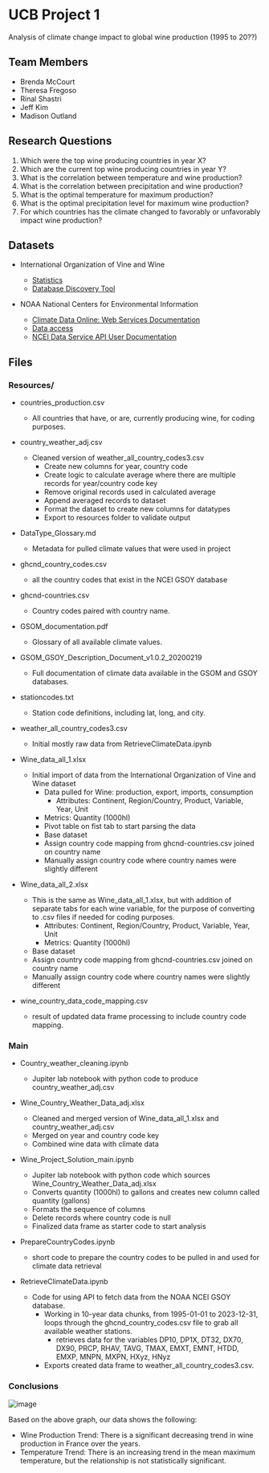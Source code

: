 # UCB Project 1
Analysis of climate change impact to global wine production (1995 to 20??)

## Team Members
- Brenda McCourt
- Theresa Fregoso
- Rinal Shastri
- Jeff Kim
- Madison Outland

## Research Questions
1. Which were the top wine producing countries in year X?
2. Which are the current top wine producing countries in year Y?
3. What is the correlation between temperature and wine production?
4. What is the correlation between precipitation and wine production?
5. What is the optimal temperature for maximum production?
6. What is the optimal precipitation level for maximum wine production?
7. For which countries has the climate changed to favorably or unfavorably impact wine production?

## Datasets
- International Organization of Vine and Wine
  - [Statistics](https://www.oiv.int/what-we-do/statistics)
  - [Database Discovery Tool](https://www.oiv.int/what-we-do/data-discovery-report?oiv)

- NOAA National Centers for Environmental Information
  - [Climate Data Online: Web Services Documentation](https://www.ncdc.noaa.gov/cdo-web/webservices/v2#gettingStarted)
  - [Data access](https://www.ncei.noaa.gov/access)
  - [NCEI Data Service API User Documentation](https://www.ncei.noaa.gov/support/access-data-service-api-user-documentation)

## Files
### Resources/
- countries_production.csv
  - All countries that have, or are, currently producing wine, for coding purposes.

- country_weather_adj.csv
  - Cleaned version of weather_all_country_codes3.csv
    - Create new columns for year, country code
    - Create logic to calculate average where there are multiple records for year/country code key
    - Remove original records used in calculated average
    - Append averaged records to dataset
    - Format the dataset to create new columns for datatypes
    - Export to resources folder to validate output

- DataType_Glossary.md 
  - Metadata for pulled climate values that were used in project
  
- ghcnd_country_codes.csv 
  - all the country codes that exist in the NCEI GSOY database

- ghcnd-countries.csv
  - Country codes paired with country name.

- GSOM_documentation.pdf
  - Glossary of all available climate values.

- GSOM_GSOY_Description_Document_v1.0.2_20200219
  - Full documentation of climate data available in the GSOM and GSOY databases.

- stationcodes.txt
  - Station code definitions, including lat, long, and city.

- weather_all_country_codes3.csv
  - Initial mostly raw data from RetrieveClimateData.ipynb

- Wine_data_all_1.xlsx
  - Initial import of data from the International Organization of Vine and Wine dataset
    - Data  pulled for Wine: production, export, imports, consumption 
      - Attributes: Continent, Region/Country, Product, Variable, Year, Unit
    - Metrics: Quantity (1000hl)
    - Pivot table on fist tab to start parsing the data
    - Base dataset
    - Assign country code mapping from ghcnd-countries.csv joined on country name
    - Manually assign country code where country names were slightly different 

- Wine_data_all_2.xlsx
  - This is the same as Wine_data_all_1.xlsx, but with addition of separate tabs for each wine variable, for the purpose of converting to .csv files if needed for coding purposes.
    - Attributes: Continent, Region/Country, Product, Variable, Year, Unit
    - Metrics: Quantity (1000hl)
  - Base dataset
  - Assign country code mapping from ghcnd-countries.csv joined on country name
  - Manually assign country code where country names were slightly different 

- wine_country_data_code_mapping.csv
  - result of updated data frame processing to include country code mapping.

### Main  
- Country_weather_cleaning.ipynb
  - Jupiter lab notebook with python code to produce country_weather_adj.csv

- Wine_Country_Weather_Data_adj.xlsx
  - Cleaned and merged version of Wine_data_all_1.xlsx and country_weather_adj.csv
  - Merged on year and country code key
  - Combined wine data with climate data
  
- Wine_Project_Solution_main.ipynb
  - Jupiter lab notebook with python code which sources Wine_Country_Weather_Data_adj.xlsx
  - Converts quantity (1000hl) to gallons and creates new column called quantity (gallons)
  - Formats the sequence of columns
  - Delete records where country code is null
  - Finalized data frame as starter code to start analysis

- PrepareCountryCodes.ipynb
  - short code to prepare the country codes to be pulled in and used for climate data retrieval

- RetrieveClimateData.ipynb
  - Code for using API to fetch data from the NOAA NCEI GSOY database.
    - Working in 10-year data chunks, from 1995-01-01 to 2023-12-31, loops through the ghcnd_country_codes.csv file to grab all available weather stations.
      - retrieves data for the variables DP10, DP1X, DT32, DX70, DX90, PRCP, RHAV, TAVG, TMAX, EMXT, EMNT, HTDD, EMXP, MNPN, MXPN, HXyz, HNyz
    - Exports created data frame to weather_all_country_codes3.csv.
   
### Conclusions
![image](https://github.com/omomadcat/Viticulture/assets/114450824/c256d8a5-8a8e-4093-87e4-8f29dc0d6587)

Based on the above graph, our data shows the following:
- Wine Production Trend: There is a significant decreasing trend in wine production in France over the years.
- Temperature Trend: There is an increasing trend in the mean maximum temperature, but the relationship is not statistically significant.

